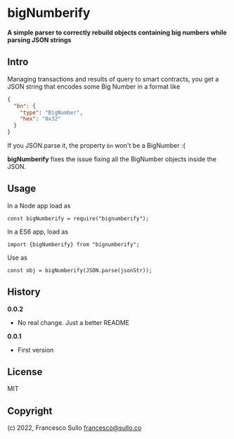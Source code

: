 # bigNumberify

**A simple parser to correctly rebuild objects containing big numbers while parsing JSON strings**

## Intro

Managing transactions and results of query to smart contracts, you get a JSON string that encodes some Big Number in a format like

```json
{
  "bn": {
    "type": "BigNumber",
    "hex": "0x32"
  }
}
```

If you JSON.parse it, the property `bn` won't be a BigNumber :(

**bigNumberify** fixes the issue fixing all the BigNumber objects inside the JSON.

## Usage

In a Node app load as

```
const bigNumberify = require("bignumberify");
```

In a ES6 app, load as 

```
import {bigNumberify} from "bignumberify";
```

Use as
```
const obj = bigNumberify(JSON.parse(jsonStr));
```

## History

**0.0.2**
- No real change. Just a better README

**0.0.1**
- First version

## License

MIT

## Copyright

(c) 2022, Francesco Sullo <francesco@sullo.co>
